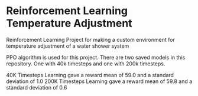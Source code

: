 # Reinforcement Learning Temperature Adjustment 
Reinforcement Learning Project for making a custom environment for temperature adjustment of a water shower system

PPO algorithm is used for this project. There are two saved models in this repository. One with 40k timesteps and one with 200k timesteps. 

40K Timesteps Learning gave a reward mean of 59.0 and a standard deviation of 1.0
200K Timesteps Learning gave a reward mean of 59.8 and a standard deviation of 0.6
